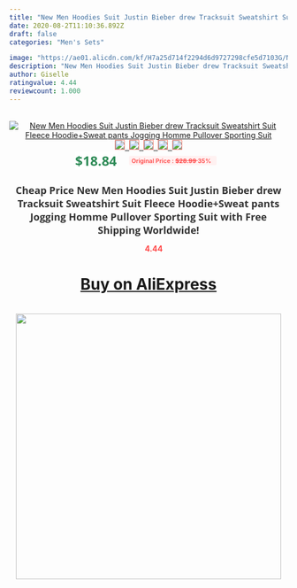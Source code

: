 ```yaml
---
title: "New Men Hoodies Suit Justin Bieber drew Tracksuit Sweatshirt Suit Fleece Hoodie+Sweat pants Jogging Homme Pullover Sporting Suit"
date: 2020-08-2T11:10:36.892Z
draft: false
categories: "Men's Sets"

image: "https://ae01.alicdn.com/kf/H7a25d714f2294d6d9727298cfe5d7103G/New-Men-Hoodies-Suit-Justin-Bieber-drew-Tracksuit-Sweatshirt-Suit-Fleece-Hoodie-Sweat-pants-Jogging-Homme.jpg"
description: "New Men Hoodies Suit Justin Bieber drew Tracksuit Sweatshirt Suit Fleece Hoodie+Sweat pants Jogging Homme Pullover Sporting Suit"
author: Giselle
ratingvalue: 4.44
reviewcount: 1.000
---
```

<br>
<div style="text-align: center;">
<a href="https://s.click.aliexpress.com/e/_AnscNP" target="_blank" rel="nofollow noopener noreferrer"><img alt="New Men Hoodies Suit Justin Bieber drew Tracksuit Sweatshirt Suit Fleece Hoodie+Sweat pants Jogging Homme Pullover Sporting Suit" class="magnifier-image" src="https://ae01.alicdn.com/kf/H7a25d714f2294d6d9727298cfe5d7103G/New-Men-Hoodies-Suit-Justin-Bieber-drew-Tracksuit-Sweatshirt-Suit-Fleece-Hoodie-Sweat-pants-Jogging-Homme.jpg_640x640.jpg">
<br>
<img style="border:1px solid salmon" src="https://ae01.alicdn.com/kf/H7a25d714f2294d6d9727298cfe5d7103G/New-Men-Hoodies-Suit-Justin-Bieber-drew-Tracksuit-Sweatshirt-Suit-Fleece-Hoodie-Sweat-pants-Jogging-Homme.jpg_120x120.jpg">&nbsp;&nbsp;<img style="border:1px solid salmon" src="https://ae01.alicdn.com/kf/H396df3d8417f4d4288ffe09a23c532dev/New-Men-Hoodies-Suit-Justin-Bieber-drew-Tracksuit-Sweatshirt-Suit-Fleece-Hoodie-Sweat-pants-Jogging-Homme.jpg_120x120.jpg">&nbsp;&nbsp;<img style="border:1px solid salmon" src="https://ae01.alicdn.com/kf/H0d3e4a5e72324af29ab2a6638fdb32e3L/New-Men-Hoodies-Suit-Justin-Bieber-drew-Tracksuit-Sweatshirt-Suit-Fleece-Hoodie-Sweat-pants-Jogging-Homme.jpg_120x120.jpg">&nbsp;&nbsp;<img style="border:1px solid salmon" src="https://ae01.alicdn.com/kf/H6fdcab5cf0244430bc750de7e519def8z/New-Men-Hoodies-Suit-Justin-Bieber-drew-Tracksuit-Sweatshirt-Suit-Fleece-Hoodie-Sweat-pants-Jogging-Homme.jpg_120x120.jpg">&nbsp;&nbsp;<img style="border:1px solid salmon" src="https://ae01.alicdn.com/kf/H06401795183a490abed8ee54442fefefI/New-Men-Hoodies-Suit-Justin-Bieber-drew-Tracksuit-Sweatshirt-Suit-Fleece-Hoodie-Sweat-pants-Jogging-Homme.jpg_120x120.jpg"></a></div><br0>
<div style="text-align: center;"><span style="background-color: white; border: 0px; box-sizing: border-box; color: seagreen; display: inline-block; font-family: &quot;open sans&quot; , &quot;arial&quot; , &quot;helvetica&quot; , sans-serif , &quot;heiti&quot;; font-size: 24px; font-stretch: inherit; font-weight: 700; line-height: inherit; margin: 0px 10px 0px 0px; padding: 0px; vertical-align: middle;">$18.84 </span>
<span style="background: rgb(255 , 241 , 241); border-radius: 3px; border: 0px; box-sizing: border-box; color: #ff4747; display: inline-block; font-family: inherit; font-size: 12px; font-stretch: inherit; font-style: inherit; font-variant: inherit; font-weight: 600; line-height: inherit; margin: 0px; padding: 2px 5px; transform: scale(0.9); vertical-align: middle;">Original Price : <b style="text-decoration: line-through;">$28.99 </b> 35%&nbsp;&nbsp;</span></div>
<h1 style="color: #333333; display: inline-block; font-family: &quot;open sans&quot; , &quot;arial&quot; , &quot;helvetica&quot; , sans-serif , &quot;heiti&quot;; font-size: 18px; font-stretch: inherit; font-weight: 700; text-align: center;">Cheap Price New Men Hoodies Suit Justin Bieber drew Tracksuit Sweatshirt Suit Fleece Hoodie+Sweat pants Jogging Homme Pullover Sporting Suit with Free Shipping Worldwide!</h1>
<div style="color: #ff4747; text-align: center;">
<img src="https://4.bp.blogspot.com/-M0ZcTcb-5uY/XleCXlxnR4I/AAAAAAAAAEc/OrjgMkXV1oMQFaCRZj5HQwOCBcu3w1FegCPcBGAYYCw/s1600/star.png" style="height: 15px;">&nbsp;<b>4.44</b></div>
<div class="button_cont" align="center"><a class="buynow_a" href="https://s.click.aliexpress.com/e/_AnscNP" target="_blank" rel="nofollow noopener noreferrer"><H1>Buy on AliExpress</H1></a></div><br>
<div class="separator" style="clear: both; text-align: center;">
<img src="https://lh3.googleusercontent.com/-pTy5HemUv9M/XlePHvY0dAI/AAAAAAAAAE4/0nX5iRUoIWY8eMW9Dpxeirr157OZliDIgCLcBGAsYHQ/s1600/badge.gif" width="480">
</div>
